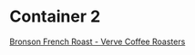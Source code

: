 # Container 2

[Bronson French Roast - Verve Coffee Roasters](../bean/88.Verve-Bronson-French-Roast.md)

